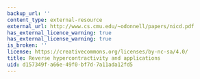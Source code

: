 ```yaml
---
backup_url: ''
content_type: external-resource
external_url: http://www.cs.cmu.edu/~odonnell/papers/nicd.pdf
has_external_licence_warning: true
has_external_license_warning: true
is_broken: ''
license: https://creativecommons.org/licenses/by-nc-sa/4.0/
title: Reverse hypercontractivity and applications
uid: d157349f-a66e-49f0-bf7d-7a11ada12fd5
---
```

